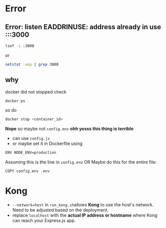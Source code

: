 # Error
## Error: listen EADDRINUSE: address already in use :::3000
```sh
lsof -i :3000
```
or
```sh
netstat -anp | grep 3000
```
## why
docker did not stopped
check
```sh
docker ps
```
so do
```sh
docker stop <container_id>
```
**Nope** so maybe not ```config.env```
**ohh yesss this thing is terrible**
- can use ```config.js```
- or maybe set it in Dockerfile using
```sh
ENV NODE_ENV=production
```
Assuming this is the line in ```config.env```
OR
Maybe do this for the entire file:
```sh
COPY config.env .env
```


# Kong
- ```--network=host``` in ```run_kong.sh```allows **Kong** to use the host's network. Need to be adjusted based on the deployment.
- replace ```localhost``` with the **actual IP address or hostname** where Kong can reach your Express.js app.